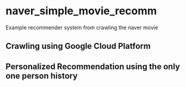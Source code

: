 # naver_simple_movie_recomm
 Example recommender system from crawling the naver movie


## Crawling using Google Cloud Platform

## Personalized Recommendation using the only one person history
